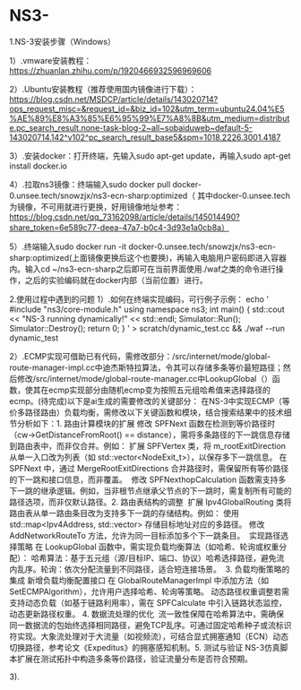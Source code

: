 # NS3-
1.NS-3安装步骤（Windows）

1）.vmware安装教程：https://zhuanlan.zhihu.com/p/1920466932596969606

2）.Ubuntu安装教程（推荐使用国内镜像进行下载）：https://blog.csdn.net/MSDCP/article/details/143020714?ops_request_misc=&request_id=&biz_id=102&utm_term=ubuntu24.04%E5%AE%89%E8%A3%85%E6%95%99%E7%A8%8B&utm_medium=distribute.pc_search_result.none-task-blog-2~all~sobaiduweb~default-5-143020714.142^v102^pc_search_result_base5&spm=1018.2226.3001.4187

3）.安装docker：打开终端，先输入sudo apt-get update，再输入sudo apt-get install docker.io

4）.拉取ns3镜像：终端输入sudo docker pull docker-0.unsee.tech/snowzjx/ns3-ecn-sharp:optimized（ 其中docker-0.unsee.tech为镜像，不可用就进行更换，好用镜像地址参考：https://blog.csdn.net/qq_73162098/article/details/145014490?share_token=6e589c77-deea-47a7-b0c4-3d93e1a0cb8a）

5）.终端输入sudo docker run -it docker-0.unsee.tech/snowzjx/ns3-ecn-sharp:optimized(上面镜像更换后这个也要换)，再输入电脑用户密码即进入容器内。输入cd ~/ns3-ecn-sharp之后即可在当前界面使用./waf之类的命令进行操作，之后的实验编码就在docker内部（当前位置）进行。



2.使用过程中遇到的问题
1）.如何在终端实现编码，可行例子示例：
echo '
#include "ns3/core-module.h"
using namespace ns3;
int main() {
    std::cout << "NS-3 running dynamically!" << std::endl;
    Simulator::Run();
    Simulator::Destroy();
    return 0;
}
' > scratch/dynamic_test.cc && ./waf --run dynamic_test

2）.ECMP实现可借助已有代码，需修改部分：/src/internet/mode/global-route-manager-impl.cc中迪杰斯特拉算法，令其可以存储多条等价最短路径；然后修改/src/internet/mode/global-route-manager.cc中LookupGlobal（）函数，使其在ecmp实现部分由随机ecmp变为按照五元组哈希值来选择路径的ecmp。(待完成)以下是ai生成的需要修改的关键部分：
  在NS-3中实现ECMP（等价多路径路由）负载均衡，需修改以下关键函数和模块，结合搜索结果中的技术细节分析如下：
  ​1. 路由计算模块的扩展​
  ​修改 SPFNext 函数​
  在检测到等价路径时（cw->GetDistanceFromRoot() == distance），需将多条路径的下一跳信息存储到路由表中，而非仅合并。例如：
  扩展 SPFVertex 类，将 m_rootExitDirection 从单一入口改为列表（如 std::vector<NodeExit_t>），以保存多下一跳信息。
  在 SPFNext 中，通过 MergeRootExitDirections 合并路径时，需保留所有等价路径的下一跳和接口信息，而非覆盖。
​  修改 SPFNexthopCalculation 函数​
  需支持多下一跳的继承逻辑。例如，当非根节点继承父节点的下一跳时，需复制所有可能的路径选项，而非仅默认路径。
  ​2. 路由表结构的调整​
​  扩展 Ipv4GlobalRouting 类​
  将路由表从单一路由条目改为支持多下一跳的存储结构。例如：
  使用 std::map<Ipv4Address, std::vector<RouteEntry>> 存储目标地址对应的多路径。
  修改 AddNetworkRouteTo 方法，允许为同一目标添加多个下一跳条目。
​  实现路径选择策略​
  在 LookupGlobal 函数中，需实现负载均衡算法（如哈希、轮询或权重分配）：
​  哈希算法​：基于五元组（源/目标IP、端口、协议）哈希选择路径，避免流内乱序。
​  轮询​：依次分配流量到不同路径，适合短连接场景。
​  3. 负载均衡策略的集成​
​  新增负载均衡配置接口​
  在 GlobalRouteManagerImpl 中添加方法（如 SetECMPAlgorithm），允许用户选择哈希、轮询等策略。
  ​动态路径权重调整​
  若需支持动态负载（如基于链路利用率），需在 SPFCalculate 中引入链路状态监控，动态更新路径权重。
  ​4. 数据流处理的优化​
​  流一致性保障​
  在哈希算法中，需确保同一数据流的包始终选择相同路径，避免TCP乱序。可通过固定哈希种子或流标识符实现。
  ​大象流处理​
  对于大流量（如视频流），可结合显式拥塞通知（ECN）动态切换路径，参考论文《Expeditus》的拥塞感知机制。
  ​5. 测试与验证​
  ​NS-3仿真脚本扩展​
  在测试拓扑中构造多条等价路径，验证流量分布是否符合预期。


3).

